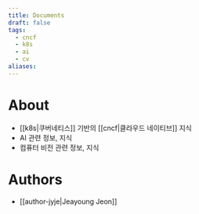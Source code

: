 ```yaml
---
title: Documents
draft: false
tags:
  - cncf
  - k8s
  - ai
  - cv
aliases:
---
```

# About
- [[k8s|쿠버네티스]] 기반의 [[cncf|클라우드 네이티브]] 지식
- AI 관련 정보, 지식
- 컴퓨터 비전 관련 정보, 지식


# Authors
- [[author-jyje|Jeayoung Jeon]]

